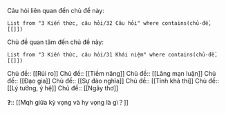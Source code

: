 Câu hỏi liên quan đến chủ đề này:
```dataview
List from "3 Kiến thức, câu hỏi/32 Câu hỏi" where contains(chủ-đề,[[]]) 
```

Chủ đề quan tâm đến chủ đề này:
```dataview
List from "3 Kiến thức, câu hỏi/31 Khái niệm" where contains(chủ-đề,[[]]) 
```
Chủ đề:: [[Rủi ro]]
Chủ đề:: [[Tiềm năng]]
Chủ đề:: [[Lãng mạn luận]]
Chủ đề:: [[Đạo gia]]
Chủ đề:: [[Sự đảo nghĩa]]
Chủ đề:: [[Tính khả thi]] 
Chủ đề:: [[Lý tưởng, ý hệ]]
Chủ đề:: [[Ngây thơ]]

❓:: [[Mqh giữa kỳ vọng và hy vọng là gì？]]